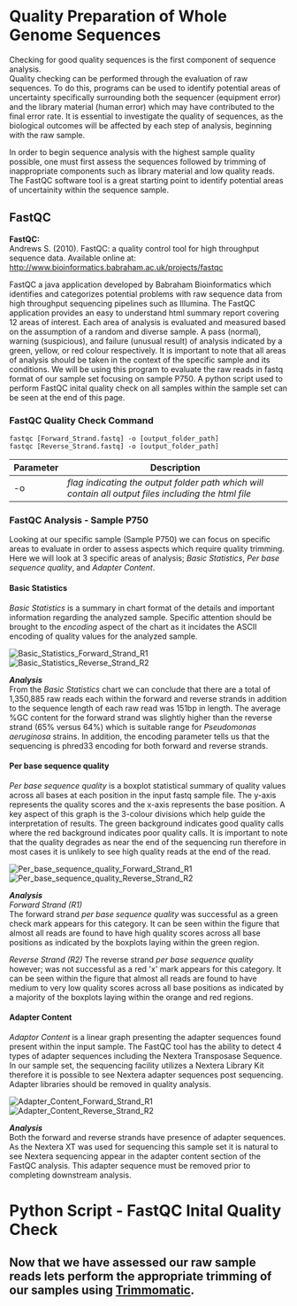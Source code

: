 # Quality Preparation of Whole Genome Sequences
Checking for good quality sequences is the first component of sequence analysis.  
Quality checking can be performed through the evaluation of raw sequences. To do this, programs can be used to identify potential areas of uncertainty specifically surrounding both the sequencer (equipment error) and the library material (human error) which may have contributed to the final error rate. It is essential to investigate the quality of sequences, as the biological outcomes will be affected by each step of analysis, beginning with the raw sample. 

In order to begin sequence analysis with the highest sample quality possible, one must first assess the sequences followed by trimming of inappropriate components such as library material and low quality reads. The FastQC software tool is a great starting point to identify potential areas of uncertainity within the sequence sample.  

## FastQC
**FastQC:**  
Andrews S. (2010). FastQC: a quality control tool for high throughput sequence data. Available online at: http://www.bioinformatics.babraham.ac.uk/projects/fastqc

FastQC a java application developed by Babraham Bioinformatics which identifies and categorizes potential problems with raw sequence data from high throughput sequencing pipelines such as Illumina. The FastQC application provides an easy to understand html summary report covering 12 areas of interest. Each area of analysis is evaluated and measured based on the assumption of a random and diverse sample. A pass (normal), warning (suspicious), and failure (unusual result) of analysis indicated by a green, yellow, or red colour respectively. It is important to note that all areas of analysis should be taken in the context of the specific sample and its conditions. We will be using this program to evaluate the raw reads in fastq format of our sample set focusing on sample P750. A python script used to perform FastQC inital quality check on all samples within the sample set can be seen at the end of this page. 

### FastQC Quality Check Command 
```
fastqc [Forward_Strand.fastq] -o [output_folder_path]
fastqc [Reverse_Strand.fastq] -o [output_folder_path]
```  
Parameter | Description  
----------|-------------  
-o | *flag indicating the output folder path which will contain all output files including the html file*  
### FastQC Analysis - Sample P750
Looking at our specific sample (Sample P750) we can focus on specific areas to evaluate in order to assess aspects which require quality trimming. Here we will look at 3 specific areas of analysis; *Basic Statistics*, *Per base sequence quality*, and *Adapter Content*.  

#### Basic Statistics
*Basic Statistics* is a summary in chart format of the details and important information regarding the analyzed sample. Specific attention should be brought to the *encoding* aspect of the chart as it incidates the ASCII encoding of quality values for the analyzed sample.  

![Basic_Statistics_Forward_Strand_R1](/media/sdc/P750_Github/P750_R2_fastqc_before.png)  
![Basic_Statistics_Reverse_Strand_R2](/media/sdc/P750_Github/P750_R2_fastqc_before.png)  

***Analysis***  
From the *Basic Statistics* chart we can conclude that there are a total of 1,350,885 raw reads each within the forward and reverse strands in addition to the sequence length of each raw read was 151bp in length. The average %GC content for the forward strand was slightly higher than the reverse strand (65% versus 64%) which is suitable range for *Pseudomonas aeruginosa* strains. In addition, the encoding parameter tells us that the sequencing is phred33 encoding for both forward and reverse strands.   

#### Per base sequence quality
*Per base sequence quality* is a boxplot statistical summary of quality values across all bases at each position in the input fastq sample file. The y-axis represents the quality scores and the x-axis represents the base position. A key aspect of this graph is the 3-colour divisions which help guide the interpretation of results. The green background indicates good quality calls where the red background indicates poor quality calls. It is important to note that the quality degrades as near the end of the sequencing run therefore in most cases it is unlikely to see high quality reads at the end of the read.  

![Per_base_sequence_quality_Forward_Strand_R1](/media/sdc/P750_Github/P750_R1_perqualitybase_fastqc_before.png)  
![Per_base_sequence_quality_Reverse_Strand_R2](/media/sdc/P750_Github/P750_R2_perqualitybase_fastqc_before.png)  

***Analysis***  
*Forward Strand (R1)*  
The forward strand *per base sequence quality* was successful as a green check mark appears for this category. It can be seen within the figure that almost all reads are found to have high quality scores across all base positions as indicated by the boxplots laying within the green region.  

*Reverse Strand (R2)* 
The reverse strand *per base sequence quality* however; was not successful as a red 'x' mark appears for this category. It can be seen within the figure that almost all reads are found to have medium to very low quality scores across all base positions as indicated by a majority of the boxplots laying within the orange and red regions.  

#### Adapter Content
*Adaptor Content* is a linear graph presenting the adapter sequences found present within the input sample. The FastQC tool 
has the ability to detect 4 types of adapter sequences including the Nextera Transposase Sequence. In our sample set, the sequencing facility utilizes a Nextera Library Kit therefore it is possible to see Nextera adapter sequences post sequencing. Adapter libraries should be removed in quality analysis.  

![Adapter_Content_Forward_Strand_R1](/media/sdc/P750_Github/P750_R1_adaptercontent_fastqc_before.png)
![Adapter_Content_Reverse_Strand_R2](/media/sdc/P750_Github/P750_R2_adaptercontent_fastqc_before.png)

***Analysis***  
Both the forward and reverse strands have presence of adapter sequences. As the Nextera XT was used for sequencing this sample set it is natural to see Nextera sequencing appear in the adapter content section of the FastQC analysis. This adapter sequence must be removed prior to completing downstream analysis.   

# Python Script - FastQC Inital Quality Check


## Now that we have assessed our raw sample reads lets perform the appropriate trimming of our samples using [Trimmomatic](https://github.com/rszymkiewicz/Comparison_of_Mappers/blob/master/4_Quality_Preparations_Trimmomatic.md).
